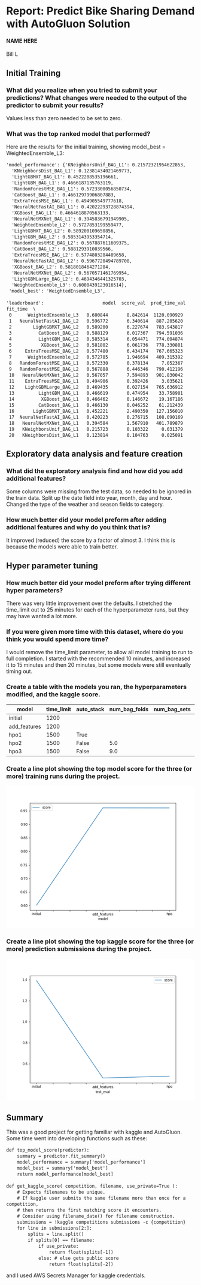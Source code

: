 # Report: Predict Bike Sharing Demand with AutoGluon Solution
#### NAME HERE
Bill L

## Initial Training
### What did you realize when you tried to submit your predictions? What changes were needed to the output of the predictor to submit your results?
Values less than zero needed to be set to zero.

### What was the top ranked model that performed?
Here are the results for the initial training, showing model_best = WeightedEnsemble_L3:
```
'model_performance': {'KNeighborsUnif_BAG_L1': 0.21572321954622853,
  'KNeighborsDist_BAG_L1': 0.12381434021469773,
  'LightGBMXT_BAG_L1': 0.4522208535196661,
  'LightGBM_BAG_L1': 0.4666187135763119,
  'RandomForestMSE_BAG_L1': 0.5723300056850734,
  'CatBoost_BAG_L1': 0.46612979906807883,
  'ExtraTreesMSE_BAG_L1': 0.494905549777618,
  'NeuralNetFastAI_BAG_L1': 0.42022293728874394,
  'XGBoost_BAG_L1': 0.4664618870563133,
  'NeuralNetMXNet_BAG_L1': 0.3945836791949905,
  'WeightedEnsemble_L2': 0.5727853199559477,
  'LightGBMXT_BAG_L2': 0.589200109650856,
  'LightGBM_BAG_L2': 0.5853143953354714,
  'RandomForestMSE_BAG_L2': 0.567887611609375,
  'CatBoost_BAG_L2': 0.5881293910039566,
  'ExtraTreesMSE_BAG_L2': 0.5774803284489658,
  'NeuralNetFastAI_BAG_L2': 0.5967720494789708,
  'XGBoost_BAG_L2': 0.5818018464271284,
  'NeuralNetMXNet_BAG_L2': 0.5670571461769954,
  'LightGBMLarge_BAG_L2': 0.4694346441325703,
  'WeightedEnsemble_L3': 0.6008439123016514},
 'model_best': 'WeightedEnsemble_L3',

'leaderboard':                      model  score_val  pred_time_val     fit_time  \
 0      WeightedEnsemble_L3   0.600844       8.842614  1120.090929
 1   NeuralNetFastAI_BAG_L2   0.596772       6.340614   887.205620
 2        LightGBMXT_BAG_L2   0.589200       6.227674   783.943817
 3          CatBoost_BAG_L2   0.588129       6.017367   794.591036
 4          LightGBM_BAG_L2   0.585314       6.054471   774.004874
 5           XGBoost_BAG_L2   0.581802       6.061736   778.330801
 6     ExtraTreesMSE_BAG_L2   0.577480       6.434174   767.665323
 7      WeightedEnsemble_L2   0.572785       1.946694   409.315392
 8   RandomForestMSE_BAG_L1   0.572330       0.378134     7.052367
 9   RandomForestMSE_BAG_L2   0.567888       6.446346   790.412196
 10   NeuralNetMXNet_BAG_L2   0.567057       7.594893   901.830042
 11    ExtraTreesMSE_BAG_L1   0.494906       0.392426     3.035621
 12    LightGBMLarge_BAG_L2   0.469435       6.027154   765.636912
 13         LightGBM_BAG_L1   0.466619       0.474954    33.758901
 14          XGBoost_BAG_L1   0.466462       0.146672    19.167186
 15         CatBoost_BAG_L1   0.466130       0.046252    61.212439
 16       LightGBMXT_BAG_L1   0.452221       2.490350   127.156010
 17  NeuralNetFastAI_BAG_L1   0.420223       0.276715   108.090169
 18   NeuralNetMXNet_BAG_L1   0.394584       1.567910   401.789879
 19   KNeighborsUnif_BAG_L1   0.215723       0.103322     0.031379
 20   KNeighborsDist_BAG_L1   0.123814       0.104763     0.025091
```
## Exploratory data analysis and feature creation
### What did the exploratory analysis find and how did you add additional features?
Some columns were missing from the test data, so needed to be ignored in the train data.
Split up the date field into year, month, day and hour.
Changed the type of the weather and season fields to category.

### How much better did your model preform after adding additional features and why do you think that is?
It improved (reduced) the score by a factor of almost 3.
I think this is because the models were able to train better.

## Hyper parameter tuning
### How much better did your model preform after trying different hyper parameters?
There was very little improvement over the defaults.  I stretched the time_limit out to 25 minutes for each of the hyperparameter runs, but they may have wanted a lot more.
### If you were given more time with this dataset, where do you think you would spend more time?
I would remove the time_limit parameter, to allow all model training to run to full completion.  I started with the recommended 10 minutes, and increased it to 15 minutes and then 20 minutes, but some models were still eventually timing out.

### Create a table with the models you ran, the hyperparameters modified, and the kaggle score.
|model|time_limit|auto_stack|num_bag_folds|num_bag_sets|num_stack_levels|score|
|--|--|--|--|--|--|--|
|initial|1200|||||1.39168|
|add_features|1200|||||0.46509|
|hpo1|1500|True||||0.48201|
|hpo2|1500|False|5.0||2.0|0.46276|
|hpo3|1500|False|9.0||3.0|0.46265|
### Create a line plot showing the top model score for the three (or more) training runs during the project.

![model_train_score.png](reports/model_train_score.png)

### Create a line plot showing the top kaggle score for the three (or more) prediction submissions during the project.

![model_test_score.png](reports/model_test_score.png)

## Summary
This was a good project for getting familiar with kaggle and AutoGluon.
Some time went into developing functions such as these:
```
def top_model_score(predictor):
    summary = predictor.fit_summary()
    model_performance = summary['model_performance']
    model_best = summary['model_best']
    return model_performance[model_best]

def get_kaggle_score( competition, filename, use_private=True ):
    # Expects filenames to be unique.
    # If kaggle user submits the same filename more than once for a competition,
    # then returns the first matching score it encounters.
    # Consider using filename_date() for filename construction.
    submissions = !kaggle competitions submissions -c {competition}
    for line in submissions[2:]:
        splits = line.split()
        if splits[0] == filename:
            if use_private:
                return float(splits[-1])
            else: # else gets public score
                return float(splits[-2])
```
and I used AWS Secrets Manager for kaggle credentials.
